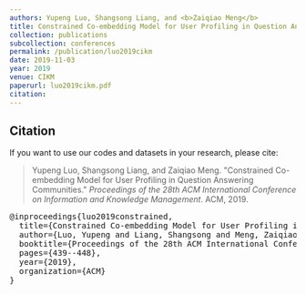 ```yaml
---
authors: Yupeng Luo, Shangsong Liang, and <b>Zaiqiao Meng</b>
title: Constrained Co-embedding Model for User Profiling in Question Answering Communities
collection: publications
subcollection: conferences
permalink: /publication/luo2019cikm
date: 2019-11-03
year: 2019
venue: CIKM
paperurl: luo2019cikm.pdf
citation:
---
```



## Citation

If you want to use our codes and datasets in your research, please cite:
>Yupeng Luo, Shangsong Liang, and Zaiqiao Meng. "Constrained Co-embedding Model for User Profiling in Question Answering Communities." *Proceedings of the 28th ACM International Conference on Information and Knowledge Management*. ACM, 2019.

<pre>
@inproceedings{luo2019constrained,
  title={Constrained Co-embedding Model for User Profiling in Question Answering Communities},
  author={Luo, Yupeng and Liang, Shangsong and Meng, Zaiqiao},
  booktitle={Proceedings of the 28th ACM International Conference on Information and Knowledge Management},
  pages={439--448},
  year={2019},
  organization={ACM}
}
</pre>